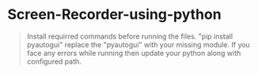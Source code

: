 # Screen-Recorder-using-python

> Install requirred commands before running the files.
>  "pip install pyautogui" replace the "pyautogui" with your missing module.
> If you face any errors while running then update your python along with configured path.
> 
